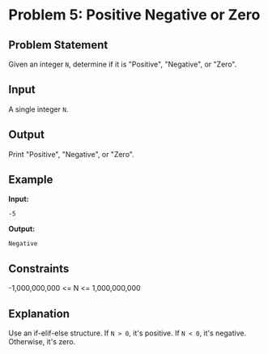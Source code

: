 # Problem 5: Positive Negative or Zero

## Problem Statement
Given an integer `N`, determine if it is "Positive", "Negative", or "Zero".

## Input
A single integer `N`.

## Output
Print "Positive", "Negative", or "Zero".

## Example
**Input:**
```
-5
```

**Output:**
```
Negative
```

## Constraints
-1,000,000,000 <= N <= 1,000,000,000

## Explanation
Use an if-elif-else structure. If `N > 0`, it's positive. If `N < 0`, it's negative. Otherwise, it's zero.
